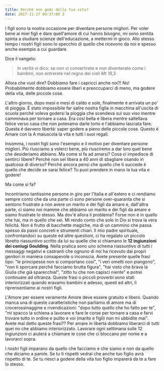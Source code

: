 ```yaml
---
title: Perchè non godi della tua vita?
date: 2017-11-27 09:37:00 Z
---
```


I figli sono la nostra occasione per diventare persone migliori. Per voler bene ai miei figli e dare quell'amore di cui hanno bisogno, mi sono sentita spinta a studiare scienze dell'educazione, a mettermi in gioco. Allo stesso tempo i nostri figli sono lo specchio di quello che ricevono da noi e spesso anche esempio a cui guardare.


Dice il vangelo:

> In verità vi dico: se non vi convertirete e non diventerete come i bambini, non entrerete nel regno dei cieli <cite>Mt 18,3</cite>

Allora che vuol dire? Dobbiamo fare i capricci anche noi?! No! Probabilmente dobbiamo essere liberi e preoccuparci di meno, ma godere della vita, delle piccole cose. 

L'altro giorno, dopo mesi e mesi di caldo e sole, finalmente é arrivata un po' di pioggia. É stato impossibile far salire nostra figlia in macchina all'uscita di scuola perché voleva godersi la pioggia che scendeva sul suo viso mentre camminava per tornare a casa. Era cosí bella e libera mentre saltellava felice verso casa che non potevamo darle torto e l'abbiamo lasciata fare. Questa é davvero libertá: saper godere a pieno delle piccole cose. Questo é Amare con la A maiuscola la vita e tutti i suoi regali.

Insomma, i nostri figli sono l'esempio e il motivo per diventare persone migliori. Più riusciamo a volerci bene, più riusciremo a dar loro quel bene che desideriamo abbiano. 
Ma come si fa ad amarsi? Cosa ci impedisce di sentirci libere? Perché non sei libera a 40 anni di sbagliare osando in qualcosa di diverso? Perché ancora pensi che quello che ti succede è quello che decide se sarai felice? Tu puoi prendere in mano la tua vita e godere! 

Ma come si fa?

Incontriamo tantissime persone in giro per l'Italia e all'estero e ci rendiamo sempre conto che da una parte ci sono persone over-quaranta che si sentono frustrate a non avere un marito e dei figli da amare e, dall'altra parte, ci siamo noi mamme che abbiamo un marito e dei figli da amare e siamo frustrate lo stesso. Ma dov'é allora il problema? Forse non é in quello che hai, ma in quello che sei. Mi rendo conto che solo in Dio si trova la vera felicitá. Non é frutto di bacchette magiche, ma di un cammino che passa spesso da passi concreti e strumenti chiari. Il mio padre spirituale, confrontandoci su queste ed altre questioni, ci ha regalato un piccolo libretto riassuntivo scritto da lui su quelle che si chiamano le **12 ingiunzioni dei coniugi Goulding**. Nella pratica sono uno schema riassuntivo di tutti i messaggi negativi e castranti che ognuno di noi ha ricevuto dai propri genitori in maniera consapevole o inconscia. Avete presente quelle frasi tipo: "le principesse non si comportano cosí", "i veri ometti non piangono", "non ti sporcare perché facciamo brutta figura", "hai visto che brava la Giulia che giá sparecchia!", "zitto tu che non capisci niente" e potrei continuare ad oltranza. Queste frasi o piccoli proverbi sono stati interiorizzati quando eravamo bambini e adesso, questi ed altri, li riprensentiamo ai nostri figli.

L'Amore per essere veramente Amore deve essere gratuito e libero. Quando manca una di queste caratteristiche non parliamo di amore ma di crocerossinaggine e rivendicazioni: "dopo tutto quello che ho fatto per te", "mi spacco la schiena a lavorare e fare le corse per tornare a casa e farvi trovare tutto in ordine e pulito e voi (marito e figli) non mi ubbidite mai". Avete mai detto queste frasi?? Per amare in libertá dobbiamo liberarci di tutti quei no che abbiamo interiorizzato. Lavorare ogni settimana sulle 12 ingiunzioni ci aiuterá a chiamare le cose che ci bloccano per nome e a lavorarci sopra. 

I nostri figli imparano da quello che facciamo e che siamo e non da quello che diciamo a parole. Se tu ti rispetti vedrai che anche tuo figlio avrà rispetto di te. Se tu riesci a godere della vita tuo figlio imparerá da te a fare lo stesso. 


